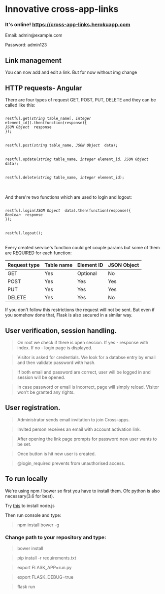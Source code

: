 <h1>Innovative cross-app-links</h1>
<h3>It's online! <a href="https://cross-app-links.herokuapp.com">https://cross-app-links.herokuapp.com</a></h3>
<p>Email: admin@example.com</p>
<p>Password: admin123</p>
<h2>Link management</h2>
<p>You can now add and edit a link. But for now without img change</p>  
<h2>HTTP requests- Angular</h2>
<p>There are four types of request GET, POST, PUT, DELETE and they can be called like this:</p>

<code>
restful.get(<i>string</i> table_name[, <i>integer</i> element_id]).then(function(response){
<i>JSON Object </i> response
});
</code>

<br/>

<code>
restful.post(<i>string</i> table_name, <i>JSON Object </i> data);
</code>

<br/>

<code>
restful.update(<i>string</i> table_name, <i>integer</i> element_id, <i>JSON Object </i> data);
</code>

<br/>

<code>
restful.delete(<i>string</i> table_name, <i>integer</i> element_id);
</code>
<br/><br/>
<p>And there're two functions which are used to login and logout:</p>

<code>
restful.login(<i>JSON Object </i> data).then(function(response){
<i>Boolean </i> response
});
</code>
<br/>
<code>
restful.logout();
</code>
<br/>

<p>Every created service's function could get couple params but some of them are REQUIRED for each function:</p>
<table>
<thead>
      <tr>
        <th>Request type</th>
        <th>Table name</th>
        <th>Element ID</th>
        <th>JSON Object</th>
      </tr>
    </thead>
    <tbody>
      <tr>
        <td>GET</td>
        <td>Yes</td>
        <td>Optional</td>
        <td>No</td>
      </tr>
      <tr>
        <td>POST</td>
        <td>Yes</td>
        <td>Yes</td>
        <td>Yes</td>
      </tr>
      <tr>
        <td>PUT</td>
        <td>Yes</td>
        <td>Yes</td>
        <td>Yes</td>
      </tr>
      <tr>
        <td>DELETE</td>
        <td>Yes</td>
        <td>Yes</td>
        <td>No</td>
      </tr>
    </tbody>
</table>
<p>If you don't follow this restrictions the request will not be sent. But even if you somehow done that, Flask is also secured in a similar way.</p>
<h2>User verification, session handling.</h2>
<p>
<blockquote>On root we check if there is open session. If yes - response with index. If no - login page is displayed.</blockquote>
<blockquote>Visitor is asked for credentials. We look for a databse entry by email and then validate password with hash. </blockquote>
<blockquote>If both email and password are correct, user will be logged in and session will be opened.</blockquote>
<blockquote>In case password or email is incorrect, page will simply reload. Visitor won't be granted any rights.</blockquote>
</p>
<h2>User registration.</h2>
<p>
<blockquote>Administrator sends email invitation to join Cross-apps.</blockquote>
<blockquote>Invited person receives an email with account activation link.</blockquote>
<blockquote>After opening the link page prompts for password new user wants to be set.</blockquote>
<blockquote>Once button is hit new user is created.</blockquote>
<blockquote>@login_required prevents from unauthorised access.</blockquote>
</p>

<h2>To run locally</h2>
<p>We're using npm / bower so first you have to install them. Ofc python is also necessary(3.6 for best).</p>
<p>Try <a href="https://nodejs.org/en/">this</a> to install node.js</p>
<p>Then run console and type:</p>
<blockquote>npm install bower -g</blockquote>
<h3>Change path to your repository and type:</h3>
<blockquote>bower install</blockquote>
<blockquote>pip install -r requirements.txt</blockquote>
<blockquote>export FLASK_APP=run.py</blockquote>
<blockquote>export FLASK_DEBUG=true</blockquote>
<blockquote>flask run</blockquote>